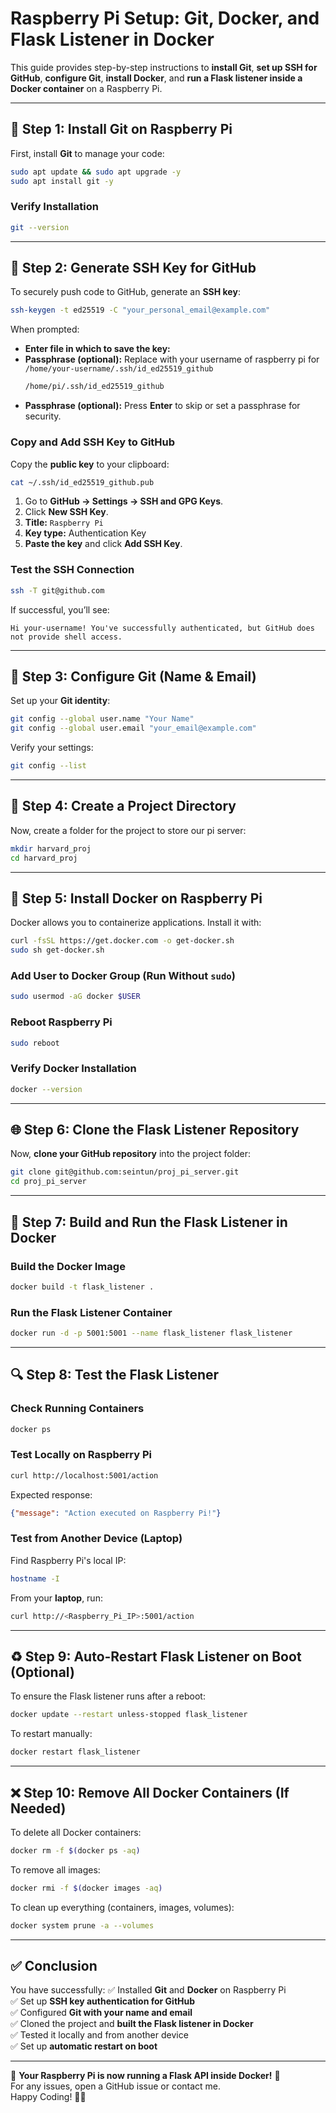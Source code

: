 # Raspberry Pi Setup: Git, Docker, and Flask Listener in Docker

This guide provides step-by-step instructions to **install Git**, **set up SSH for GitHub**, **configure Git**, **install Docker**, and **run a Flask listener inside a Docker container** on a Raspberry Pi.

---

## 🚀 **Step 1: Install Git on Raspberry Pi**
First, install **Git** to manage your code:

```sh
sudo apt update && sudo apt upgrade -y
sudo apt install git -y
```

### **Verify Installation**
```sh
git --version
```

---

## 🔑 **Step 2: Generate SSH Key for GitHub**
To securely push code to GitHub, generate an **SSH key**:

```sh
ssh-keygen -t ed25519 -C "your_personal_email@example.com"
```

When prompted:
- **Enter file in which to save the key:**  
- **Passphrase (optional):** Replace with your username of raspberry pi for `/home/your-username/.ssh/id_ed25519_github`
  ```sh
  /home/pi/.ssh/id_ed25519_github
  ```
- **Passphrase (optional):** Press **Enter** to skip or set a passphrase for security.

### **Copy and Add SSH Key to GitHub**
Copy the **public key** to your clipboard:

```sh
cat ~/.ssh/id_ed25519_github.pub
```

1. Go to **GitHub → Settings → SSH and GPG Keys**.
2. Click **New SSH Key**.
3. **Title:** `Raspberry Pi`
4. **Key type:** Authentication Key
5. **Paste the key** and click **Add SSH Key**.

### **Test the SSH Connection**
```sh
ssh -T git@github.com
```

If successful, you’ll see:

```
Hi your-username! You've successfully authenticated, but GitHub does not provide shell access.
```

---

## 🔧 **Step 3: Configure Git (Name & Email)**
Set up your **Git identity**:

```sh
git config --global user.name "Your Name"
git config --global user.email "your_email@example.com"
```

Verify your settings:

```sh
git config --list
```

---

## 📁 **Step 4: Create a Project Directory**
Now, create a folder for the project to store our pi server:

```sh
mkdir harvard_proj
cd harvard_proj
```

---

## 🐳 **Step 5: Install Docker on Raspberry Pi**
Docker allows you to containerize applications. Install it with:

```sh
curl -fsSL https://get.docker.com -o get-docker.sh
sudo sh get-docker.sh
```

### **Add User to Docker Group (Run Without `sudo`)**
```sh
sudo usermod -aG docker $USER
```

### **Reboot Raspberry Pi**
```sh
sudo reboot
```

### **Verify Docker Installation**
```sh
docker --version
```

---

## 🌐 **Step 6: Clone the Flask Listener Repository**
Now, **clone your GitHub repository** into the project folder:

```sh
git clone git@github.com:seintun/proj_pi_server.git
cd proj_pi_server
```

---

## 🏰 **Step 7: Build and Run the Flask Listener in Docker**
### **Build the Docker Image**
```sh
docker build -t flask_listener .
```

### **Run the Flask Listener Container**
```sh
docker run -d -p 5001:5001 --name flask_listener flask_listener
```

---

## 🔍 **Step 8: Test the Flask Listener**
### **Check Running Containers**
```sh
docker ps
```

### **Test Locally on Raspberry Pi**
```sh
curl http://localhost:5001/action
```

Expected response:
```json
{"message": "Action executed on Raspberry Pi!"}
```

### **Test from Another Device (Laptop)**
Find Raspberry Pi's local IP:
```sh
hostname -I
```

From your **laptop**, run:
```sh
curl http://<Raspberry_Pi_IP>:5001/action
```

---

## ♻ **Step 9: Auto-Restart Flask Listener on Boot (Optional)**
To ensure the Flask listener runs after a reboot:

```sh
docker update --restart unless-stopped flask_listener
```

To restart manually:
```sh
docker restart flask_listener
```

---

## ❌ **Step 10: Remove All Docker Containers (If Needed)**
To delete all Docker containers:

```sh
docker rm -f $(docker ps -aq)
```

To remove all images:

```sh
docker rmi -f $(docker images -aq)
```

To clean up everything (containers, images, volumes):

```sh
docker system prune -a --volumes
```

---

## ✅ **Conclusion**
You have successfully:
✅ Installed **Git** and **Docker** on Raspberry Pi  
✅ Set up **SSH key authentication for GitHub**  
✅ Configured **Git with your name and email**  
✅ Cloned the project and **built the Flask listener in Docker**  
✅ Tested it locally and from another device  
✅ Set up **automatic restart on boot**  

---

🚀 **Your Raspberry Pi is now running a Flask API inside Docker!** 🎯  
For any issues, open a GitHub issue or contact me.  
Happy Coding! 🔦💪
